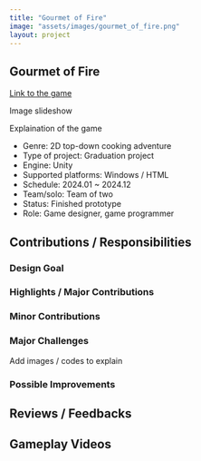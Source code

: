 ```yaml
---
title: "Gourmet of Fire"
image: "assets/images/gourmet_of_fire.png"
layout: project
---
```


## Gourmet of Fire

[Link to the game](https://odd-mune.itch.io/gourmet-of-fire)

Image slideshow

Explaination of the game

* Genre: 2D top-down cooking adventure
* Type of project: Graduation project
* Engine: Unity
* Supported platforms: Windows / HTML
* Schedule: 2024.01 ~ 2024.12
* Team/solo: Team of two
* Status: Finished prototype
* Role: Game designer, game programmer

## Contributions / Responsibilities

### Design Goal

### Highlights / Major Contributions

### Minor Contributions

### Major Challenges

Add images / codes to explain

### Possible Improvements

## Reviews / Feedbacks

## Gameplay Videos

